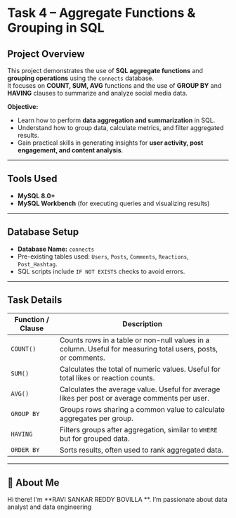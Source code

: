 # Task 4 – Aggregate Functions & Grouping in SQL

## Project Overview
This project demonstrates the use of **SQL aggregate functions** and **grouping operations** using the `connects` database.  
It focuses on **COUNT, SUM, AVG** functions and the use of **GROUP BY** and **HAVING** clauses to summarize and analyze social media data.

**Objective:**  
- Learn how to perform **data aggregation and summarization** in SQL.  
- Understand how to group data, calculate metrics, and filter aggregated results.  
- Gain practical skills in generating insights for **user activity, post engagement, and content analysis**.  

---

## Tools Used
- **MySQL 8.0+**  
- **MySQL Workbench** (for executing queries and visualizing results)  

---

## Database Setup
- **Database Name:** `connects`  
- Pre-existing tables used: `Users`, `Posts`, `Comments`, `Reactions`, `Post_Hashtag`.  
- SQL scripts include `IF NOT EXISTS` checks to avoid errors.

---

## Task Details

| Function / Clause | Description |
|------------------|-------------|
| `COUNT()`        | Counts rows in a table or non-null values in a column. Useful for measuring total users, posts, or comments. |
| `SUM()`          | Calculates the total of numeric values. Useful for total likes or reaction counts. |
| `AVG()`          | Calculates the average value. Useful for average likes per post or average comments per user. |
| `GROUP BY`       | Groups rows sharing a common value to calculate aggregates per group. |
| `HAVING`         | Filters groups after aggregation, similar to `WHERE` but for grouped data. |
| `ORDER BY`       | Sorts results, often used to rank aggregated data. |

---





## 🌟 About Me

Hi there! I'm **RAVI SANKAR REDDY BOVILLA **. I’m  passionate about data analyst and data engineering
